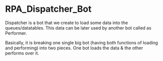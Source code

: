 # RPA_Dispatcher_Bot
Dispatcher is a bot that we create to load some data into the queues/datatables. This data can be later used by another bot called as Performer.

Basically, it is breaking one single big bot (having both functions of loading and performing) into two pieces. One bot loads the data & the other performs over it.
